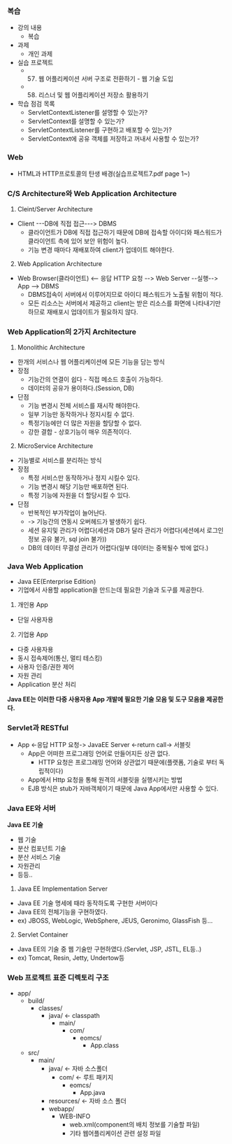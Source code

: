 ### 복습
- 강의 내용
    - 복습
- 과제
    - 개인 과제
- 실습 프로젝트
    - 57. 웹 어플리케이션 서버 구조로 전환하기 - 웹 기술 도입
    - 58. 리스너 및 웹 어플리케이션 저장소 활용하기
- 학습 점검 목록
    - ServletContextListener를 설명할 수 있는가?
    - ServletContext를 설명할 수 있는가?
    - ServletContextListener를 구현하고 배포할 수 있는가?
    - ServletContext에 공유 객체를 저장하고 꺼내서 사용할 수 있는가?

### Web

- HTML과 HTTP프로토콜의 탄생 배경(실습프로젝트7.pdf page 1~)

### C/S Architecture와 Web Application Architecture
1. Cleint/Server Architecture
- Client ---DB에 직접 접근---> DBMS
  - 클라이언트가 DB에 직접 접근하기 때문에 DB에 접속할 아이디와 패스워드가 클라이언트 측에 있어 보안 위험이 높다.
  - 기능 변경 때마다 재배포하여 client가 업데이트 해야한다.
2. Web Application Architecture
- Web Browser(클라이언트) <-- 응답 HTTP 요청 --> Web Server --실행--> App --> DBMS
  - DBMS접속이 서버에서 이루어지므로 아이디 패스워드가 노출될 위험이 적다.
  - 모든 리소스는 서버에서 제공하고 client는 받은 리소스를 화면에 나타내기만 하므로 재배포시 업데이트가 필요하지 않다.


### Web Application의 2가지 Architecture
1. Monolithic Architecture
  - 한개의 서비스나 웹 어플리케이션에 모든 기능을 담는 방식
  - 장점
    - 기능간의 연결이 쉽다 - 직접 메소드 호출이 가능하다.
    - 데이터의 공유가 용이하다.(Session, DB)
  - 단점
    - 기능 변경시 전체 서비스를 재시작 해야한다.
    - 일부 기능만 동작하거나 정지시킬 수 없다.
    - 특정기능에만 더 많은 자원을 할당할 수 없다.
    - 강한 결합 - 상호기능이 매우 의존적이다.
2. MicroService Architecture
  - 기능별로 서비스를 분리하는 방식
  - 장점
    - 특정 서비스만 동작하거나 정지 시킬수 있다.
    - 기능 변경시 해당 기능만 배포하면 된다.
    - 특정 기능에 자원을 더 할당시킬 수 있다.
  - 단점
    - 반복적인 부가작업이 늘어난다.
    - -> 기능간의 연동시 오버헤드가 발생하기 쉽다.
    - 세션 유지및 관리가 어렵다(세션과 DB가 달라 관리가 어렵다(세션에서 로그인정보 공유 불가, sql join 불가))
    - DB의 데이터 무결성 관리가 어렵다(일부 데이터는 중복될수 밖에 없다.)

### Java Web Application
- Java EE(Enterprise Edition)
- 기업에서 사용할 application을 만드는데 필요한 기술과 도구를 제공한다.

1. 개인용 App
  - 단일 사용자용
2. 기업용 App
  - 다중 사용자용
  - 동시 접속제어(통신, 멀티 테스킹)
  - 사용자 인증/권한 제어
  - 자원 관리
  - Application 분산 처리

**Java EE는 이러한 다중 사용자용 App 개발에 필요한 기술 모음 및 도구 모음을 제공한다.**

### Servlet과 RESTful
- App <-응답 HTTP 요청-> JavaEE Server <-return call-> 서블릿 
  - App은 어떠한 프로그래밍 언어로 만들어지든 상관 없다.
    - HTTP 요청은 프로그래밍 언어와 상관없기 때문에(플랫폼, 기술로 부터 독립적이다)
  - App에서 Http 요청을 통해 원격의 서블릿을 실행시키는 방법
  - EJB 방식은 stub가 자바객체이기 때문에 Java App에서만 사용할 수 있다.
  
  
### Java EE와 서버
**Java EE 기술**
- 웹 기술
- 분산 컴포넌트 기술
- 분산 서비스 기술
- 자원관리
- 등등..

1. Java EE Implementation Server
- Java EE 기술 명세에 때라 동작하도록 구현한 서버이다
- Java EE의 전체기능을 구현하였다.
- ex) JBOSS, WebLogic, WebSphere, JEUS, Geronimo, GlassFish 등...

2. Servlet Container
- Java EE의 기술 중 웹 기술만 구현하였다.(Servlet, JSP, JSTL, EL등..)
- ex) Tomcat, Resin, Jetty, Undertow등


### Web 프로젝트 표준 디렉토리 구조
- app/
  - build/
    - classes/
      - java/ <- classpath
        - main/
          - com/
            - eomcs/
              - App.class
  - src/
    - main/
      - java/ <- 자바 소스폴더
        - com/ <- 루트 패키지
          - eomcs/
              - App.java
      - resources/ <- 자바 소스 폴더
      - webapp/
        - WEB-INFO
          - web.xml(component의 배치 정보를 기술할 파일)
          - 기타 웹어플리케이션 관련 설정 파일
        

